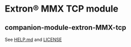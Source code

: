 # Extron® MMX TCP module
## companion-module-extron-MMX-tcp

See [HELP.md](./companion/HELP.md) and [LICENSE](./LICENSE)
